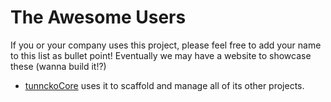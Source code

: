 # The Awesome Users

If you or your company uses this project, please feel free to add your name to
this list as bullet point! Eventually we may have a website to showcase these (wanna build it!?)

- [tunnckoCore](https://github.com/tunnckoCore) uses it to scaffold and manage all of its other projects.